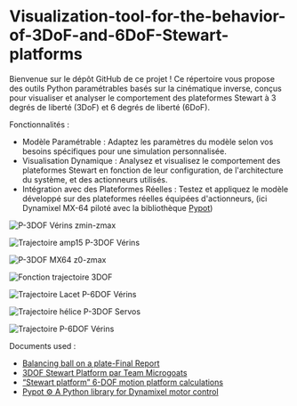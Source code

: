 # Visualization-tool-for-the-behavior-of-3DoF-and-6DoF-Stewart-platforms

Bienvenue sur le dépôt GitHub de ce projet ! Ce répertoire vous propose des outils Python paramétrables basés sur la cinématique inverse, conçus pour visualiser et analyser le comportement des plateformes Stewart à 3 degrés de liberté (3DoF) et 6 degrés de liberté (6DoF).

Fonctionnalités :
- Modèle Paramétrable : Adaptez les paramètres du modèle selon vos besoins spécifiques pour une simulation personnalisée.
- Visualisation Dynamique : Analysez et visualisez le comportement des plateformes Stewart en fonction de leur configuration, de l'architecture du système, et des actionneurs utilisés.
- Intégration avec des Plateformes Réelles : Testez et appliquez le modèle développé sur des plateformes réelles équipées d'actionneurs, (ici  Dynamixel MX-64 piloté avec la bibliothèque [Pypot](https://github.com/poppy-project/pypot))

![P-3DOF Vérins zmin-zmax](https://github.com/user-attachments/assets/900afa15-7fd2-479d-ac02-9afdd7b8f29a)

![Trajectoire amp15 P-3DOF Vérins](https://github.com/user-attachments/assets/b003852e-9159-49e3-acb1-74d503b20075)

![P-3DOF MX64 z0-zmax](https://github.com/user-attachments/assets/3b82e2d1-e5a1-4098-8288-6bb8c7fe2345)

![Fonction trajectoire 3DOF](https://github.com/user-attachments/assets/d2f7c680-554e-4115-af51-5ccf572dcb3d)

![Trajectoire Lacet P-6DOF Vérins](https://github.com/user-attachments/assets/ceb9af34-37b2-4044-8d29-4eb9f29b8f35)

![Trajectoire hélice P-3DOF Servos](https://github.com/user-attachments/assets/68a5b44a-e604-4686-b09f-e8a303b1d09d)

![Trajectoire P-6DOF Vérins](https://github.com/user-attachments/assets/8c1277d4-febc-4efe-a894-f32455ad631f)

Documents used :
- [Balancing ball on a plate-Final Report](https://www.researchgate.net/publication/344687938_Balancing_ball_on_a_plate-Final_Report)
- [3DOF Stewart Platform par Team Microgoats](https://www.researchgate.net/publication/344687938_Balancing_ball_on_a_plate-Final_Report)
- [“Stewart  platform” 6-DOF motion platform calculations](https://utkuolcar.com/Blog/2019/11/13/stewart-platform-6-dof-motion-platform-calculations)
- [Pypot ⚙️ A Python library for Dynamixel motor control](https://github.com/poppy-project/pypot)

